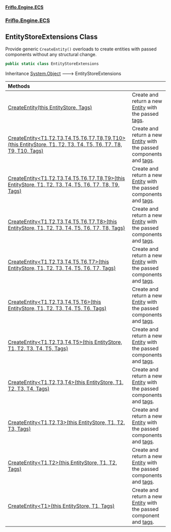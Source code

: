 #### [Friflo.Engine.ECS](index.md 'index')
### [Friflo.Engine.ECS](Friflo.Engine.ECS.md 'Friflo.Engine.ECS')

## EntityStoreExtensions Class

Provide generic `CreateEntity()` overloads to create entities with passed components without any structural change.

```csharp
public static class EntityStoreExtensions
```

Inheritance [System.Object](https://docs.microsoft.com/en-us/dotnet/api/System.Object 'System.Object') &#129106; EntityStoreExtensions

| Methods | |
| :--- | :--- |
| [CreateEntity(this EntityStore, Tags)](EntityStoreExtensions.CreateEntity(thisEntityStore,Tags).md 'Friflo.Engine.ECS.EntityStoreExtensions.CreateEntity(this Friflo.Engine.ECS.EntityStore, Friflo.Engine.ECS.Tags)') | Create and return a new [Entity](Entity.md 'Friflo.Engine.ECS.Entity') with the passed [tags](EntityStoreExtensions.CreateEntity(thisEntityStore,Tags).md#Friflo.Engine.ECS.EntityStoreExtensions.CreateEntity(thisFriflo.Engine.ECS.EntityStore,Friflo.Engine.ECS.Tags).tags 'Friflo.Engine.ECS.EntityStoreExtensions.CreateEntity(this Friflo.Engine.ECS.EntityStore, Friflo.Engine.ECS.Tags).tags'). |
| [CreateEntity&lt;T1,T2,T3,T4,T5,T6,T7,T8,T9,T10&gt;(this EntityStore, T1, T2, T3, T4, T5, T6, T7, T8, T9, T10, Tags)](EntityStoreExtensions.CreateEntity_T1,T2,T3,T4,T5,T6,T7,T8,T9,T10_(thisEntityStore,T1,T2,T3,T4,T5,T6,T7,T8,T9,T10,Tags).md 'Friflo.Engine.ECS.EntityStoreExtensions.CreateEntity<T1,T2,T3,T4,T5,T6,T7,T8,T9,T10>(this Friflo.Engine.ECS.EntityStore, T1, T2, T3, T4, T5, T6, T7, T8, T9, T10, Friflo.Engine.ECS.Tags)') | Create and return a new [Entity](Entity.md 'Friflo.Engine.ECS.Entity') with the passed components and [tags](EntityStoreExtensions.CreateEntity_T1,T2,T3,T4,T5,T6,T7,T8,T9,T10_(thisEntityStore,T1,T2,T3,T4,T5,T6,T7,T8,T9,T10,Tags).md#Friflo.Engine.ECS.EntityStoreExtensions.CreateEntity_T1,T2,T3,T4,T5,T6,T7,T8,T9,T10_(thisFriflo.Engine.ECS.EntityStore,T1,T2,T3,T4,T5,T6,T7,T8,T9,T10,Friflo.Engine.ECS.Tags).tags 'Friflo.Engine.ECS.EntityStoreExtensions.CreateEntity<T1,T2,T3,T4,T5,T6,T7,T8,T9,T10>(this Friflo.Engine.ECS.EntityStore, T1, T2, T3, T4, T5, T6, T7, T8, T9, T10, Friflo.Engine.ECS.Tags).tags'). |
| [CreateEntity&lt;T1,T2,T3,T4,T5,T6,T7,T8,T9&gt;(this EntityStore, T1, T2, T3, T4, T5, T6, T7, T8, T9, Tags)](EntityStoreExtensions.CreateEntity_T1,T2,T3,T4,T5,T6,T7,T8,T9_(thisEntityStore,T1,T2,T3,T4,T5,T6,T7,T8,T9,Tags).md 'Friflo.Engine.ECS.EntityStoreExtensions.CreateEntity<T1,T2,T3,T4,T5,T6,T7,T8,T9>(this Friflo.Engine.ECS.EntityStore, T1, T2, T3, T4, T5, T6, T7, T8, T9, Friflo.Engine.ECS.Tags)') | Create and return a new [Entity](Entity.md 'Friflo.Engine.ECS.Entity') with the passed components and [tags](EntityStoreExtensions.CreateEntity_T1,T2,T3,T4,T5,T6,T7,T8,T9_(thisEntityStore,T1,T2,T3,T4,T5,T6,T7,T8,T9,Tags).md#Friflo.Engine.ECS.EntityStoreExtensions.CreateEntity_T1,T2,T3,T4,T5,T6,T7,T8,T9_(thisFriflo.Engine.ECS.EntityStore,T1,T2,T3,T4,T5,T6,T7,T8,T9,Friflo.Engine.ECS.Tags).tags 'Friflo.Engine.ECS.EntityStoreExtensions.CreateEntity<T1,T2,T3,T4,T5,T6,T7,T8,T9>(this Friflo.Engine.ECS.EntityStore, T1, T2, T3, T4, T5, T6, T7, T8, T9, Friflo.Engine.ECS.Tags).tags'). |
| [CreateEntity&lt;T1,T2,T3,T4,T5,T6,T7,T8&gt;(this EntityStore, T1, T2, T3, T4, T5, T6, T7, T8, Tags)](EntityStoreExtensions.CreateEntity_T1,T2,T3,T4,T5,T6,T7,T8_(thisEntityStore,T1,T2,T3,T4,T5,T6,T7,T8,Tags).md 'Friflo.Engine.ECS.EntityStoreExtensions.CreateEntity<T1,T2,T3,T4,T5,T6,T7,T8>(this Friflo.Engine.ECS.EntityStore, T1, T2, T3, T4, T5, T6, T7, T8, Friflo.Engine.ECS.Tags)') | Create and return a new [Entity](Entity.md 'Friflo.Engine.ECS.Entity') with the passed components and [tags](EntityStoreExtensions.CreateEntity_T1,T2,T3,T4,T5,T6,T7,T8_(thisEntityStore,T1,T2,T3,T4,T5,T6,T7,T8,Tags).md#Friflo.Engine.ECS.EntityStoreExtensions.CreateEntity_T1,T2,T3,T4,T5,T6,T7,T8_(thisFriflo.Engine.ECS.EntityStore,T1,T2,T3,T4,T5,T6,T7,T8,Friflo.Engine.ECS.Tags).tags 'Friflo.Engine.ECS.EntityStoreExtensions.CreateEntity<T1,T2,T3,T4,T5,T6,T7,T8>(this Friflo.Engine.ECS.EntityStore, T1, T2, T3, T4, T5, T6, T7, T8, Friflo.Engine.ECS.Tags).tags'). |
| [CreateEntity&lt;T1,T2,T3,T4,T5,T6,T7&gt;(this EntityStore, T1, T2, T3, T4, T5, T6, T7, Tags)](EntityStoreExtensions.CreateEntity_T1,T2,T3,T4,T5,T6,T7_(thisEntityStore,T1,T2,T3,T4,T5,T6,T7,Tags).md 'Friflo.Engine.ECS.EntityStoreExtensions.CreateEntity<T1,T2,T3,T4,T5,T6,T7>(this Friflo.Engine.ECS.EntityStore, T1, T2, T3, T4, T5, T6, T7, Friflo.Engine.ECS.Tags)') | Create and return a new [Entity](Entity.md 'Friflo.Engine.ECS.Entity') with the passed components and [tags](EntityStoreExtensions.CreateEntity_T1,T2,T3,T4,T5,T6,T7_(thisEntityStore,T1,T2,T3,T4,T5,T6,T7,Tags).md#Friflo.Engine.ECS.EntityStoreExtensions.CreateEntity_T1,T2,T3,T4,T5,T6,T7_(thisFriflo.Engine.ECS.EntityStore,T1,T2,T3,T4,T5,T6,T7,Friflo.Engine.ECS.Tags).tags 'Friflo.Engine.ECS.EntityStoreExtensions.CreateEntity<T1,T2,T3,T4,T5,T6,T7>(this Friflo.Engine.ECS.EntityStore, T1, T2, T3, T4, T5, T6, T7, Friflo.Engine.ECS.Tags).tags'). |
| [CreateEntity&lt;T1,T2,T3,T4,T5,T6&gt;(this EntityStore, T1, T2, T3, T4, T5, T6, Tags)](EntityStoreExtensions.CreateEntity_T1,T2,T3,T4,T5,T6_(thisEntityStore,T1,T2,T3,T4,T5,T6,Tags).md 'Friflo.Engine.ECS.EntityStoreExtensions.CreateEntity<T1,T2,T3,T4,T5,T6>(this Friflo.Engine.ECS.EntityStore, T1, T2, T3, T4, T5, T6, Friflo.Engine.ECS.Tags)') | Create and return a new [Entity](Entity.md 'Friflo.Engine.ECS.Entity') with the passed components and [tags](EntityStoreExtensions.CreateEntity_T1,T2,T3,T4,T5,T6_(thisEntityStore,T1,T2,T3,T4,T5,T6,Tags).md#Friflo.Engine.ECS.EntityStoreExtensions.CreateEntity_T1,T2,T3,T4,T5,T6_(thisFriflo.Engine.ECS.EntityStore,T1,T2,T3,T4,T5,T6,Friflo.Engine.ECS.Tags).tags 'Friflo.Engine.ECS.EntityStoreExtensions.CreateEntity<T1,T2,T3,T4,T5,T6>(this Friflo.Engine.ECS.EntityStore, T1, T2, T3, T4, T5, T6, Friflo.Engine.ECS.Tags).tags'). |
| [CreateEntity&lt;T1,T2,T3,T4,T5&gt;(this EntityStore, T1, T2, T3, T4, T5, Tags)](EntityStoreExtensions.CreateEntity_T1,T2,T3,T4,T5_(thisEntityStore,T1,T2,T3,T4,T5,Tags).md 'Friflo.Engine.ECS.EntityStoreExtensions.CreateEntity<T1,T2,T3,T4,T5>(this Friflo.Engine.ECS.EntityStore, T1, T2, T3, T4, T5, Friflo.Engine.ECS.Tags)') | Create and return a new [Entity](Entity.md 'Friflo.Engine.ECS.Entity') with the passed components and [tags](EntityStoreExtensions.CreateEntity_T1,T2,T3,T4,T5_(thisEntityStore,T1,T2,T3,T4,T5,Tags).md#Friflo.Engine.ECS.EntityStoreExtensions.CreateEntity_T1,T2,T3,T4,T5_(thisFriflo.Engine.ECS.EntityStore,T1,T2,T3,T4,T5,Friflo.Engine.ECS.Tags).tags 'Friflo.Engine.ECS.EntityStoreExtensions.CreateEntity<T1,T2,T3,T4,T5>(this Friflo.Engine.ECS.EntityStore, T1, T2, T3, T4, T5, Friflo.Engine.ECS.Tags).tags'). |
| [CreateEntity&lt;T1,T2,T3,T4&gt;(this EntityStore, T1, T2, T3, T4, Tags)](EntityStoreExtensions.CreateEntity_T1,T2,T3,T4_(thisEntityStore,T1,T2,T3,T4,Tags).md 'Friflo.Engine.ECS.EntityStoreExtensions.CreateEntity<T1,T2,T3,T4>(this Friflo.Engine.ECS.EntityStore, T1, T2, T3, T4, Friflo.Engine.ECS.Tags)') | Create and return a new [Entity](Entity.md 'Friflo.Engine.ECS.Entity') with the passed components and [tags](EntityStoreExtensions.CreateEntity_T1,T2,T3,T4_(thisEntityStore,T1,T2,T3,T4,Tags).md#Friflo.Engine.ECS.EntityStoreExtensions.CreateEntity_T1,T2,T3,T4_(thisFriflo.Engine.ECS.EntityStore,T1,T2,T3,T4,Friflo.Engine.ECS.Tags).tags 'Friflo.Engine.ECS.EntityStoreExtensions.CreateEntity<T1,T2,T3,T4>(this Friflo.Engine.ECS.EntityStore, T1, T2, T3, T4, Friflo.Engine.ECS.Tags).tags'). |
| [CreateEntity&lt;T1,T2,T3&gt;(this EntityStore, T1, T2, T3, Tags)](EntityStoreExtensions.CreateEntity_T1,T2,T3_(thisEntityStore,T1,T2,T3,Tags).md 'Friflo.Engine.ECS.EntityStoreExtensions.CreateEntity<T1,T2,T3>(this Friflo.Engine.ECS.EntityStore, T1, T2, T3, Friflo.Engine.ECS.Tags)') | Create and return a new [Entity](Entity.md 'Friflo.Engine.ECS.Entity') with the passed components and [tags](EntityStoreExtensions.CreateEntity_T1,T2,T3_(thisEntityStore,T1,T2,T3,Tags).md#Friflo.Engine.ECS.EntityStoreExtensions.CreateEntity_T1,T2,T3_(thisFriflo.Engine.ECS.EntityStore,T1,T2,T3,Friflo.Engine.ECS.Tags).tags 'Friflo.Engine.ECS.EntityStoreExtensions.CreateEntity<T1,T2,T3>(this Friflo.Engine.ECS.EntityStore, T1, T2, T3, Friflo.Engine.ECS.Tags).tags'). |
| [CreateEntity&lt;T1,T2&gt;(this EntityStore, T1, T2, Tags)](EntityStoreExtensions.CreateEntity_T1,T2_(thisEntityStore,T1,T2,Tags).md 'Friflo.Engine.ECS.EntityStoreExtensions.CreateEntity<T1,T2>(this Friflo.Engine.ECS.EntityStore, T1, T2, Friflo.Engine.ECS.Tags)') | Create and return a new [Entity](Entity.md 'Friflo.Engine.ECS.Entity') with the passed components and [tags](EntityStoreExtensions.CreateEntity_T1,T2_(thisEntityStore,T1,T2,Tags).md#Friflo.Engine.ECS.EntityStoreExtensions.CreateEntity_T1,T2_(thisFriflo.Engine.ECS.EntityStore,T1,T2,Friflo.Engine.ECS.Tags).tags 'Friflo.Engine.ECS.EntityStoreExtensions.CreateEntity<T1,T2>(this Friflo.Engine.ECS.EntityStore, T1, T2, Friflo.Engine.ECS.Tags).tags'). |
| [CreateEntity&lt;T1&gt;(this EntityStore, T1, Tags)](EntityStoreExtensions.CreateEntity_T1_(thisEntityStore,T1,Tags).md 'Friflo.Engine.ECS.EntityStoreExtensions.CreateEntity<T1>(this Friflo.Engine.ECS.EntityStore, T1, Friflo.Engine.ECS.Tags)') | Create and return a new [Entity](Entity.md 'Friflo.Engine.ECS.Entity') with the passed component and [tags](EntityStoreExtensions.CreateEntity_T1_(thisEntityStore,T1,Tags).md#Friflo.Engine.ECS.EntityStoreExtensions.CreateEntity_T1_(thisFriflo.Engine.ECS.EntityStore,T1,Friflo.Engine.ECS.Tags).tags 'Friflo.Engine.ECS.EntityStoreExtensions.CreateEntity<T1>(this Friflo.Engine.ECS.EntityStore, T1, Friflo.Engine.ECS.Tags).tags'). |
